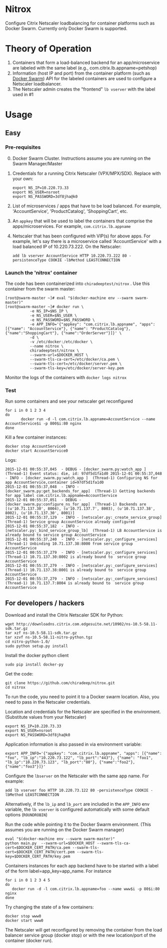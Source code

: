 # Nitrox
Configure Citrix Netscaler loadbalancing for container platforms such as Docker Swarm. Currently only Docker Swarm is supported.

# Theory of Operation
1. Containers that form a load-balanced backend for an app/microservice are labeled with the same label (e.g., com.citrix.lb.appname=petshop)
2. Information (host IP and port) from the container platform (such as  [Docker Swarm](https://docs.docker.com/swarm/)) API for the labeled containers are used to configure a Netscaler loadbalancer.
3. The Netscaler admin creates the "frontend" `lb vserver` with the label used in #1


# Usage
## Easy
### Pre-requisites
0. Docker Swarm Cluster. Instructions assume you are running on the Swarm Manager/Master
1. Credentials for a running Citrix Netscaler (VPX/MPX/SDX). Replace with your own:

   ````
   export NS_IP=10.220.73.33
   export NS_USER=nsroot
   export NS_PASSWORD=3df8jha@k0
   ````

2. List of microservices / apps that have to be load balanced. For example, 'AccountService', 'ProductCatalog', 'ShoppingCart', etc.
3. An `appkey` that will be used to label the containers that comprise the apps/microservices. For example, `com.citrix.lb.appname`
4. Netscaler that has been configured with VIP(s) for above apps. For example, let's say there is a microservice called 'AccountService' with a load balanced IP of 10.220.73.222. On the Netscaler:
    ```
    add lb vserver AccountService HTTP 10.220.73.222 80 -persistenceType COOKIE -lbMethod LEASTCONNECTION
    ```

### Launch the 'nitrox' container 
The code has been containerized into `chiradeeptest/nitrox` . Use this container from the swarm master:

````
[root@swarm-master ~]# eval "$(docker-machine env --swarm swarm-master)"
[root@swarm-master ~]# docker run \
           -e NS_IP=$NS_IP \
           -e NS_USER=$NS_USER \
           -e NS_PASSWORD=$NS_PASSWORD \
           -e APP_INFO='{"appkey": "com.citrix.lb.appname", "apps": [{"name": "AccountService"}, {"name": "ProductCatalog"}, {"name":"ShoppingCart"}, {"name":"OrderServer"}]}' \
           -d \
           -v /etc/docker:/etc/docker \
           --name nitrox \
           chiradeeptest/nitrox \
           --swarm-url=$DOCKER_HOST \
           --swarm-tls-ca-cert=/etc/docker/ca.pem \
           --swarm-tls-cert=/etc/docker/server.pem \
           --swarm-tls-key=/etc/docker/server-key.pem
````
Monitor the logs of the containers with `docker logs nitrox`

### Test
Run some containers and see your netscaler get reconfigured 

````
for i in 0 1 2 3 4 
do
	   docker run -d -l com.citrix.lb.appname=AccountService --name AccountService$i -p 800$i:80 nginx
done
````
Kill a few container instances:

````
docker stop AccountService0
docker start AccountService0
````
Logs:

````
2015-12-01 00:55:37,045  - DEBUG - [docker_swarm.py:watch_app ]  (Thread-1) Event status: die, id: 97df5d1fa1d0 2015-12-01 00:55:37,048  - INFO - [docker_swarm.py:watch_app ]  (Thread-1) Configuring NS for app AccountService,container id=97df5d1fa1d0
2015-12-01 00:55:37,048  - INFO - [docker_swarm.py:get_backends_for_app]  (Thread-1) Getting backends for app label com.citrix.lb.appname=AccountService
2015-12-01 00:55:37,051  - DEBUG - [docker_swarm.py:configure_ns_for_app]  (Thread-1) Backends are [(u'10.71.137.30', 8004), (u'10.71.137.7', 8003), (u'10.71.137.38', 8002), (u'10.71.137.30', 8001)]
2015-12-01 00:55:37,129  - INFO - [netscaler.py:_create_service_group]  (Thread-1) Service group AccountService already configured 
2015-12-01 00:55:37,182  - INFO - [netscaler.py:_bind_service_group_lb]  (Thread-1) LB AccountService is already bound to service group AccountService
2015-12-01 00:55:37,240  - INFO - [netscaler.py:_configure_services]  (Thread-1) Unbinding 10.71.137.38:8000 from service group AccountService
2015-12-01 00:55:37,279  - INFO - [netscaler.py:_configure_services]  (Thread-1) 10.71.137.30:8002 is already bound to  service group AccountService
2015-12-01 00:55:37,279  - INFO - [netscaler.py:_configure_services]  (Thread-1) 10.71.137.38:8001 is already bound to  service group AccountService
2015-12-01 00:55:37,279  - INFO - [netscaler.py:_configure_services]  (Thread-1) 10.71.137.7:8004 is already bound to  service group AccountService
````


## For developers / hackers

Download and install the Citrix Netscaler SDK for Python:
```
wget http://downloadns.citrix.com.edgesuite.net/10902/ns-10.5-58.11-sdk.tar.gz
tar xzf ns-10.5-58.11-sdk.tar.gz
tar xzvf ns-10.5-58.11-nitro-python.tgz 
cd nitro-python-1.0/
sudo python setup.py install
```
Install the docker python client
````
sudo pip install docker-py
````

Get the code:
```
git clone https://github.com/chiradeep/nitrox.git
cd nitrox
```
To run the code, you need to point it to a Docker swarm location. Also, you need to pass in the Netscaler credentials.

Location and credentials for the Netscaler are specified in the environment. (Substitute values from your Netscaler)
````
export NS_IP=10.220.73.33
export NS_USER=nsroot
export NS_PASSWORD=3df8jha@k0
````

Application information is also passed in via environment variable:
```
export APP_INFO='{"appkey": "com.citrix.lb.appname", "apps": [{"name": "foo", "lb_ip":"10.220.73.122", "lb_port":"443"}, {"name": "foo1", "lb_ip":"10.220.73.123", "lb_port":"80"}, {"name":"foo2"}, {"name":"foo3"}]}'
```

Configure the `lbserver` on the Netscaler with the same app name. For example:
```
add lb vserver foo HTTP 10.220.73.122 80 -persistenceType COOKIE -lbMethod LEASTCONNECTION
```
Alternatively, if the `lb_ip` and `lb_port` are included in the `APP_INFO` env variable, the `lb vserver` is configured automatically with some default options (`ROUNDROBIN`)

Run the code while pointing it to the Docker Swarm environment. (This assumes you are running on the Docker Swarm manager)

```
eval "$(docker-machine env --swarm swarm-master)"
python main.py  --swarm-url=$DOCKER_HOST --swarm-tls-ca-cert=$DOCKER_CERT_PATH/ca.pem --swarm-tls-cert=$DOCKER_CERT_PATH/cert.pem --swarm-tls-key=$DOCKER_CERT_PATH/key.pem
```

Containers instances for each app backend have to be started with a label of the form label=app_key=app_name. For instance

````
for i in 0 1 2 3 4 5
do
   docker run -d -l com.citrix.lb.appname=foo --name www$i -p 80$i:80 nginx
done
````

Try changing the state of a few containers:
```
docker stop www0
docker start www0
```
The Netscaler will get reconfigured by removing the container from the load balancer service group (docker stop) or with the new location/port of the container (docker run).


